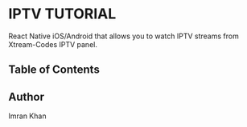 # IPTV TUTORIAL

React Native iOS/Android that allows you to watch IPTV streams from Xtream-Codes IPTV panel.

## Table of Contents


## Author
Imran Khan
